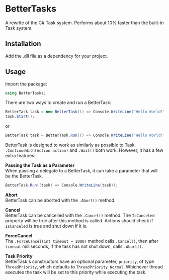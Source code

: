 # BetterTasks
A rewrite of the C# Task system. Performs about 10% faster than the built-in Task system.

## Installation
Add the .dll file as a dependency for your project.

## Usage
Import the package:
```csharp
using BetterTasks;
```

There are two ways to create and run a BetterTask:
```csharp
BetterTask task = new BetterTask(() => Console.WriteLine("Hello World!"));
task.Start();
```
or
```csharp
BetterTask task = BetterTask.Run(() => Console.WriteLine("Hello World!"));
```

BetterTask is designed to work as similarly as possible to Task. `.ContinueWith(Action action)` and `.Wait()` both work. However, it has a few extra features:

**Passing the Task as a Parameter**<br>
When passing a delegate to a BetterTask, it can take a parameter that will be the BetterTask.
```csharp
BetterTask.Run((task) => Console.WriteLine(task));
```

**Abort**<br>
BetterTask can be aborted with the `.Abort()` method.

**Cancel**<br>
BetterTask can be cancelled with the `.Cancel()` method. The `IsCanceled` property will be true after this method is called. Actions should check if `IsCanceled` is true and shut down if it is.

**ForceCancel**<br>
The `.ForceCancel(int timeout = 2000)` method calls `.Cancel()`, then after `timeout` milliseconds, if the task has not shut down, calls `.Abort()`.

**Task Priority**<br>
BetterTask's constructors have an optional parameter, `priority`, of type `ThreadPriority`, which defaults to `ThreadPriority.Normal`. Whichever thread executes the task will be set to this priority while executing the task.
